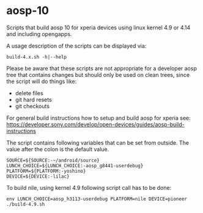 # aosp-10

Scripts that build aosp 10 for xperia devices using linux kernel 4.9 or 4.14 and including opengapps.

A usage description of the scripts can be displayed via:
```
build-4.x.sh -h|--help
```

Please be aware that these scripts are not appropriate for a developer aosp tree that contains
changes but should only be used on clean trees, since the script will do things like:
- delete files
- git hard resets
- git checkouts

For general build instructions how to setup and build aosp for xperia see:\
https://developer.sony.com/develop/open-devices/guides/aosp-build-instructions

The script contains following variables that can be set from outside.
The value after the colon is the default value.
```
SOURCE=${SOURCE:-~/android/source}
LUNCH_CHOICE=${LUNCH_CHOICE:-aosp_g8441-userdebug}
PLATFORM=${PLATFORM:-yoshino}
DEVICE=${DEVICE:-lilac}
```

To build nile, using kernel 4.9 following script call has to be done:
```
env LUNCH_CHOICE=aosp_h3113-userdebug PLATFORM=nile DEVICE=pioneer ./build-4.9.sh
```